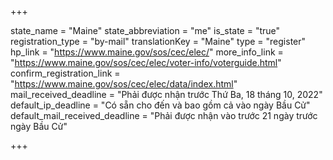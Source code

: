 +++

state_name = "Maine"
state_abbreviation = "me"
is_state = "true"
registration_type = "by-mail"
translationKey = "Maine"
type = "register"
hp_link = "https://www.maine.gov/sos/cec/elec/"
more_info_link = "https://www.maine.gov/sos/cec/elec/voter-info/voterguide.html"
confirm_registration_link = "https://www.maine.gov/sos/cec/elec/data/index.html"
mail_received_deadline = "Phải được nhận trước Thứ Ba, 18 tháng 10, 2022"
default_ip_deadline = "Có sẵn cho đến và bao gồm cả vào ngày Bầu Cử"
default_mail_received_deadline = "Phải được nhận vào trước 21 ngày trước ngày Bầu Cử"

+++